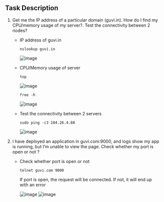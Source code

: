 ## Task Description

1. Get me the IP address of a particular domain (guvi.in). How do I find my CPU/memory usage of my server?. Test the connectivity between 2 nodes?

   - IP address of guvi.in

     ```
     nslookup guvi.in
     ```
     ![image](https://github.com/user-attachments/assets/9560259e-b9f7-4c2d-b12b-f347334265ad)

   - CPU/Memory usage of server

     ```
     top
     ```
     ![image](https://github.com/user-attachments/assets/ccaeb65d-b640-47ae-99b9-05041e8c8e15)
     ```
     free -h
     ```
     ![image](https://github.com/user-attachments/assets/8fb1d33d-8512-4be7-aaa5-19e80fed37ef)

   - Test the connectivity between 2 servers
  
     ```
     sudo ping -c3 104.26.4.88
     ```
     ![image](https://github.com/user-attachments/assets/a21c4305-74e0-4493-be87-be595b6723b1)

2. I have deployed an application in guvi.com:9000, and logs show my app is running, but I’m unable to view the page. Check whether my port is open or not ?

   - Check whether port is open or not
  
     ```
     telnet guvi.com 9000 
     ```
       If port is open, the request will be connected. If not, it will end up with an error
     
     ![image](https://github.com/user-attachments/assets/4ddb2043-7b9d-4f13-b3d5-4325bc02d522)
     ![image](https://github.com/user-attachments/assets/0682601e-369f-4aea-9c3d-d60adbb3a86e)

